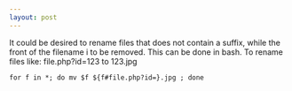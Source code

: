 ```yaml
---
layout: post
---
```


It could be desired to rename files that does not contain a suffix,
while the front of the filename i to be removed. This can be done in
	bash. To rename files like: file.php?id=123 to 123.jpg

	for f in *; do mv $f ${f#file.php?id=}.jpg ; done
